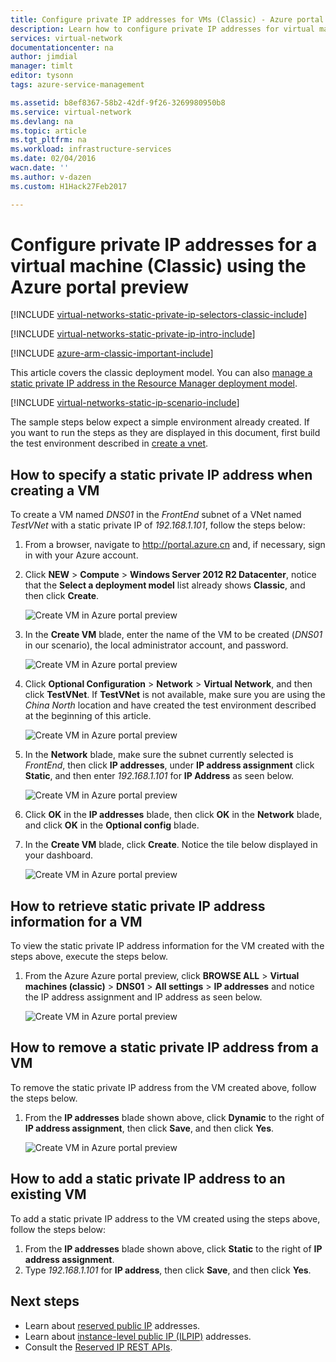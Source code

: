 ```yaml
---
title: Configure private IP addresses for VMs (Classic) - Azure portal preview | Azure
description: Learn how to configure private IP addresses for virtual machines (Classic) using the Azure portal preview.
services: virtual-network
documentationcenter: na
author: jimdial
manager: timlt
editor: tysonn
tags: azure-service-management

ms.assetid: b8ef8367-58b2-42df-9f26-3269980950b8
ms.service: virtual-network
ms.devlang: na
ms.topic: article
ms.tgt_pltfrm: na
ms.workload: infrastructure-services
ms.date: 02/04/2016
wacn.date: ''
ms.author: v-dazen
ms.custom: H1Hack27Feb2017

---
```

# Configure private IP addresses for a virtual machine (Classic) using the Azure portal preview

[!INCLUDE [virtual-networks-static-private-ip-selectors-classic-include](../../includes/virtual-networks-static-private-ip-selectors-classic-include.md)]

[!INCLUDE [virtual-networks-static-private-ip-intro-include](../../includes/virtual-networks-static-private-ip-intro-include.md)]

[!INCLUDE [azure-arm-classic-important-include](../../includes/azure-arm-classic-important-include.md)]

This article covers the classic deployment model. You can also [manage a static private IP address in the Resource Manager deployment model](virtual-networks-static-private-ip-arm-pportal.md).

[!INCLUDE [virtual-networks-static-ip-scenario-include](../../includes/virtual-networks-static-ip-scenario-include.md)]

The sample steps below expect a simple environment already created. If you want to run the steps as they are displayed in this document, first build the test environment described in [create a vnet](virtual-networks-create-vnet-classic-pportal.md).

## How to specify a static private IP address when creating a VM
To create a VM named *DNS01* in the *FrontEnd* subnet of a VNet named *TestVNet* with a static private IP of *192.168.1.101*, follow the steps below:

1. From a browser, navigate to http://portal.azure.cn and, if necessary, sign in with your Azure account.
2. Click **NEW** > **Compute** > **Windows Server 2012 R2 Datacenter**, notice that the **Select a deployment model** list already shows **Classic**, and then click **Create**.

    ![Create VM in Azure portal preview](./media/virtual-networks-static-ip-classic-pportal/figure01.png)
3. In the **Create VM** blade, enter the name of the VM to be created (*DNS01* in our scenario), the local administrator account, and password.

    ![Create VM in Azure portal preview](./media/virtual-networks-static-ip-classic-pportal/figure02.png)
4. Click **Optional Configuration** > **Network** > **Virtual Network**, and then click **TestVNet**. If **TestVNet** is not available, make sure you are using the *China North* location and have created the test environment described at the beginning of this article.

    ![Create VM in Azure portal preview](./media/virtual-networks-static-ip-classic-pportal/figure03.png)
5. In the **Network** blade, make sure the subnet currently selected is *FrontEnd*, then click **IP addresses**, under **IP address assignment** click **Static**, and then enter *192.168.1.101* for **IP Address** as seen below.

    ![Create VM in Azure portal preview](./media/virtual-networks-static-ip-classic-pportal/figure04.png)    
6. Click **OK** in the **IP addresses** blade, then click **OK** in the **Network** blade, and click **OK** in the **Optional config** blade.
7. In the **Create VM** blade, click **Create**. Notice the tile below displayed in your dashboard.

    ![Create VM in Azure portal preview](./media/virtual-networks-static-ip-classic-pportal/figure05.png)

## How to retrieve static private IP address information for a VM
To view the static private IP address information for the VM created with the steps above, execute the steps below.

1. From the Azure Azure portal preview, click **BROWSE ALL** > **Virtual machines (classic)** > **DNS01** > **All settings** > **IP addresses** and notice the IP address assignment and IP address as seen below.

    ![Create VM in Azure portal preview](./media/virtual-networks-static-ip-classic-pportal/figure06.png)

## How to remove a static private IP address from a VM
To remove the static private IP address from the VM created above, follow the steps below.

1. From the **IP addresses** blade shown above, click **Dynamic** to the right of **IP address assignment**, then click **Save**, and then click **Yes**.

    ![Create VM in Azure portal preview](./media/virtual-networks-static-ip-classic-pportal/figure07.png)

## How to add a static private IP address to an existing VM
To add a static private IP address to the VM created using the steps above, follow the steps below:

1. From the **IP addresses** blade shown above, click **Static** to the right of **IP address assignment**.
2. Type *192.168.1.101* for **IP address**, then click **Save**, and then click **Yes**.

## Next steps
* Learn about [reserved public IP](virtual-networks-reserved-public-ip.md) addresses.
* Learn about [instance-level public IP (ILPIP)](virtual-networks-instance-level-public-ip.md) addresses.
* Consult the [Reserved IP REST APIs](https://msdn.microsoft.com/library/azure/dn722420.aspx).